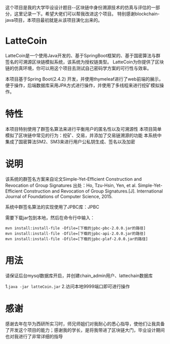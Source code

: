 
这个项目是我的大学毕设设计题目--区块链中身份溯源技术的仿真与评估的一部分，这里记录一下。希望大佬们可以帮我改进这个项目。 特别感谢blockchain-java项目，本项目最初就是从该项目演化出来的。

LatteCoin
===
LatteCoin是一个使用Java开发的、基于SpringBoot框架的、基于国密算法与群签名的可溯源区块链模拟系统，该系统为授权链类型。 LatteCoin为你提供了区块链的仿真环境，你可以用这个项目去测试自己密码学方案的可行性与效率。

本项目基于Spring Boot(2.4.2) 开发，并使用thymeleaf进行了web前端的展示，便于操作，后端数据库采用JPA方式进行操作，并使用了多线程来进行挖矿模拟操作。

特性
===
本项目特别使用了群签名算法来进行平衡用户的匿名性以及可溯源性
本项目简单模拟了区块链中常见的行为：挖矿、交易，并添加了交易链溯源的功能
本系统中集成了国密算法SM2、SM3来进行用户公私钥生成、签名以及加密

说明
===
该系统的群签名方案来自论文Simple-Yet-Efficient Construction and Revocation of Group Signatures 出处：Ho, Tzu-Hsin, Yen, et al. Simple-Yet-Efficient Construction and Revocation of Group Signatures.[J]. International Journal of Foundations of Computer Science, 2015.

系统中群签名算法的实现使用了JPBC库：JPBC

需要下载jar包到本地，然后在命令行中输入：
```
mvn install:install-file -Dfile=[下载的jpbc-pbc-2.0.0.jar的路径]
mvn install:install-file -Dfile=[下载的jpbc-api-2.0.0.jar的路径]
mvn install:install-file -Dfile=[下载的jpbc-plaf-2.0.0.jar的路径]

```


用法
===
请保证后台mysql数据库开启，并创建chain_admin用户、lattechain数据库

1.`java -jar latteCoin.jar`
2.访问本地9999端口即可进行操作

感谢
===
感谢去年在华为西研所实习时，师兄师姐们对我耐心的悉心指导，使他们让我具备了开发这个项目的能力；感谢我的学长，是将我带进了区块链大门，毕业设计期间也对我进行了非常详细的指导